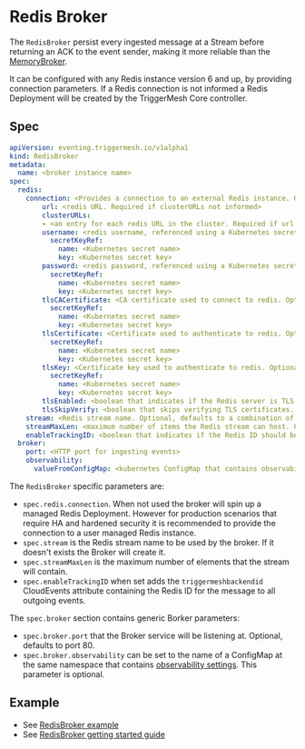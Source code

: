 # Redis Broker

The `RedisBroker` persist every ingested message at a Stream before returning an ACK to the event sender, making it more reliable than the [MemoryBroker](memory-broker.md).

It can be configured with any Redis instance version 6 and up, by providing connection parameters. If a Redis connection is not informed a Redis Deployment will be created by the TriggerMesh Core controller.

## Spec

```yaml
apiVersion: eventing.triggermesh.io/v1alpha1
kind: RedisBroker
metadata:
  name: <broker instance name>
spec:
  redis:
    connection: <Provides a connection to an external Redis instance. Optional>
        url: <redis URL. Required if clusterURLs not informed>
        clusterURLs:
        - <an entry for each redis URL in the cluster. Required if url not informed>
        username: <redis username, referenced using a Kubernetes secret>
          secretKeyRef:
            name: <Kubernetes secret name>
            key: <Kubernetes secret key>
        password: <redis password, referenced using a Kubernetes secret>
          secretKeyRef:
            name: <Kubernetes secret name>
            key: <Kubernetes secret key>
        tlsCACertificate: <CA certificate used to connect to redis. Optional>
          secretKeyRef:
            name: <Kubernetes secret name>
            key: <Kubernetes secret key>
        tlsCertificate: <Certificate used to authenticate to redis. Optional>
          secretKeyRef:
            name: <Kubernetes secret name>
            key: <Kubernetes secret key>
        tlsKey: <Certificate key used to authenticate to redis. Optional>
          secretKeyRef:
            name: <Kubernetes secret name>
            key: <Kubernetes secret key>
        tlsEnabled: <boolean that indicates if the Redis server is TLS protected. Optional, defaults to false>
        tlsSkipVerify: <boolean that skips verifying TLS certificates. Optional, defaults to false>
    stream: <Redis stream name. Optional, defaults to a combination of namespace and broker name>
    streamMaxLen: <maximum number of items the Redis stream can host. Optional, defaults to unlimited>
    enableTrackingID: <boolean that indicates if the Redis ID should be written as the CloudEvent attribute triggermeshbackendid>
  broker:
    port: <HTTP port for ingesting events>
    observability:
      valueFromConfigMap: <kubernetes ConfigMap that contains observability configuration>
```

The `RedisBroker` specific parameters are:

- `spec.redis.connection`. When not used the broker will spin up a managed Redis Deployment. However for production scenarios that require HA and hardened security it is recommended to provide the connection to a user managed Redis instance.
- `spec.stream` is the Redis stream name to be used by the broker. If it doesn't exists the Broker will create it.
- `spec.streamMaxLen` is the maximum number of elements that the stream will contain.
- `spec.enableTrackingID` when set adds the `triggermeshbackendid` CloudEvents attribute containing the Redis ID for the message to all outgoing events.

The `spec.broker` section contains generic Borker parameters:

- `spec.broker.port` that the Broker service will be listening at. Optional, defaults to port 80.
- `spec.broker.observability` can be set to the name of a ConfigMap at the same namespace that contains [observability settings](observability.md). This parameter is optional.

## Example

- See [RedisBroker example](https://github.com/triggermesh/triggermesh-core/blob/main/docs/assets/manifests/getting-started-redis/broker.yaml)
- See [RedisBroker getting started guide](getting-started-redis.md)
